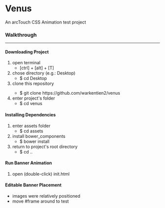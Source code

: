 # Venus

An arcTouch CSS Animation test project

<h3>Walkthrough</h3>
<hr>
<h4>Downloading Project</h4>
<ol>
<li>open terminal
  <ul>
    <li>[ctrl] + [alt] + [T]</li>
  </ul>
</li>
<li>chose directory (e.g.: Desktop)
  <ul>
    <li>$ cd Desktop</li>
  </ul>
</li>
<li>clone this repository</li>
  <ul>
    <li>$ git clone https://github.com/warkentien2/venus</li>
  </ul>
</li>
<li>enter project's folder
  <ul>
    <li>$ cd venus</li>
  </ul>
</li>
</ol>
<h4>Installing Dependencies</h4>
<ol>
<li>enter assets folder
  <ul>
    <li>$ cd assets</li>
  </ul>
</li>
<li>install bower_components
  <ul>
    <li>$ bower install</li>
  </ul>
</li>
<li>return to project's root directory
  <ul>
    <li>$ cd ..</li>
  </ul>
</li>
</ol>
<h4>Run Banner Animation</h4>
<ol>
<li>open (double-click) init.html</li>
</ol>
<h4>Editable Banner Placement</h4>
<ul>
<li>images were relatively positioned</li>
<li>move #frame around to test</li>
</ul>
